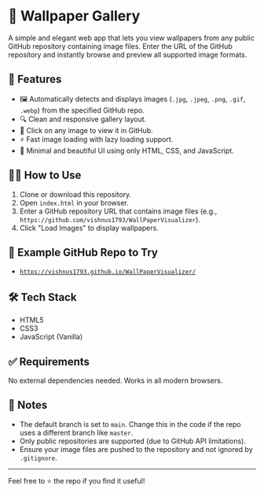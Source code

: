 # 🌄 Wallpaper Gallery

A simple and elegant web app that lets you view wallpapers from any public GitHub repository containing image files. Enter the URL of the GitHub repository and instantly browse and preview all supported image formats.

## 🚀 Features

- 🖼️ Automatically detects and displays images (`.jpg`, `.jpeg`, `.png`, `.gif`, `.webp`) from the specified GitHub repo.
- 🔍 Clean and responsive gallery layout.
- 🔗 Click on any image to view it in GitHub.
- ⚡ Fast image loading with lazy loading support.
- 🧼 Minimal and beautiful UI using only HTML, CSS, and JavaScript.

## 🧑‍💻 How to Use

1. Clone or download this repository.
2. Open `index.html` in your browser.
3. Enter a GitHub repository URL that contains image files (e.g., `https://github.com/vishnus1793/WallPaperVisualizer`).
4. Click "Load Images" to display wallpapers.

## 📂 Example GitHub Repo to Try

- [`https://vishnus1793.github.io/WallPaperVisualizer/`](https://vishnus1793.github.io/WallPaperVisualizer/)

## 🛠️ Tech Stack

- HTML5
- CSS3
- JavaScript (Vanilla)

## ✅ Requirements

No external dependencies needed. Works in all modern browsers.

## 🧩 Notes

- The default branch is set to `main`. Change this in the code if the repo uses a different branch like `master`.
- Only public repositories are supported (due to GitHub API limitations).
- Ensure your image files are pushed to the repository and not ignored by `.gitignore`.


---

Feel free to ⭐ the repo if you find it useful!
